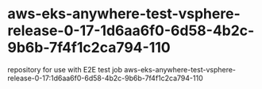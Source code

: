 # aws-eks-anywhere-test-vsphere-release-0-17-1d6aa6f0-6d58-4b2c-9b6b-7f4f1c2ca794-110
repository for use with E2E test job aws-eks-anywhere-test-vsphere-release-0-17:1d6aa6f0-6d58-4b2c-9b6b-7f4f1c2ca794-110

